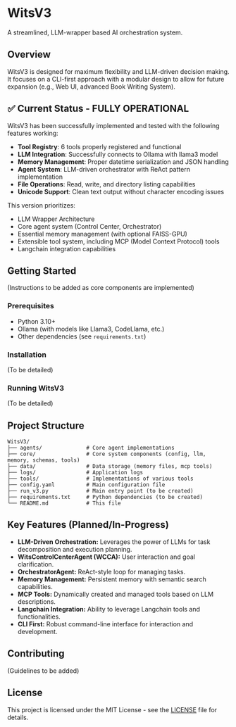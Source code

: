 # WitsV3

A streamlined, LLM-wrapper based AI orchestration system.

## Overview

WitsV3 is designed for maximum flexibility and LLM-driven decision making. It focuses on a CLI-first approach with a modular design to allow for future expansion (e.g., Web UI, advanced Book Writing System).

## ✅ Current Status - FULLY OPERATIONAL

WitsV3 has been successfully implemented and tested with the following features working:

- **Tool Registry**: 6 tools properly registered and functional
- **LLM Integration**: Successfully connects to Ollama with llama3 model  
- **Memory Management**: Proper datetime serialization and JSON handling
- **Agent System**: LLM-driven orchestrator with ReAct pattern implementation
- **File Operations**: Read, write, and directory listing capabilities
- **Unicode Support**: Clean text output without character encoding issues

This version prioritizes:

- LLM Wrapper Architecture
- Core agent system (Control Center, Orchestrator)
- Essential memory management (with optional FAISS-GPU)
- Extensible tool system, including MCP (Model Context Protocol) tools
- Langchain integration capabilities

## Getting Started

(Instructions to be added as core components are implemented)

### Prerequisites

- Python 3.10+
- Ollama (with models like Llama3, CodeLlama, etc.)
- Other dependencies (see `requirements.txt`)

### Installation

(To be detailed)

### Running WitsV3

(To be detailed)

## Project Structure

```
WitsV3/
├── agents/              # Core agent implementations
├── core/                # Core system components (config, llm, memory, schemas, tools)
├── data/                # Data storage (memory files, mcp tools)
├── logs/                # Application logs
├── tools/               # Implementations of various tools
├── config.yaml          # Main configuration file
├── run_v3.py            # Main entry point (to be created)
├── requirements.txt     # Python dependencies (to be created)
└── README.md            # This file
```

## Key Features (Planned/In-Progress)

- **LLM-Driven Orchestration:** Leverages the power of LLMs for task decomposition and execution planning.
- **WitsControlCenterAgent (WCCA):** User interaction and goal clarification.
- **OrchestratorAgent:** ReAct-style loop for managing tasks.
- **Memory Management:** Persistent memory with semantic search capabilities.
- **MCP Tools:** Dynamically created and managed tools based on LLM descriptions.
- **Langchain Integration:** Ability to leverage Langchain tools and functionalities.
- **CLI First:** Robust command-line interface for interaction and development.

## Contributing

(Guidelines to be added)

## License

This project is licensed under the MIT License - see the [LICENSE](LICENSE) file for details.
